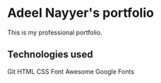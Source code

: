 # Adeel Nayyer's portfolio

This is my professional portfolio.

## Technologies used

Git
HTML
CSS
Font Awesome
Google Fonts
